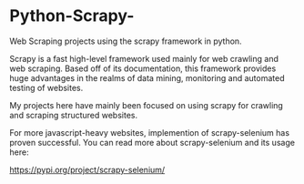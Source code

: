 # Python-Scrapy-
Web Scraping projects using the scrapy framework in python.

Scrapy is a fast high-level framework used mainly for web crawling and web scraping. Based off of its documentation, this framework provides huge advantages in
the realms of data mining, monitoring and automated testing of websites. 

My projects  here have mainly been focused on using scrapy for crawling and scraping structured websites.

For more javascript-heavy websites, implemention of scrapy-selenium has proven successful. You can read more about scrapy-selenium and its usage here:

https://pypi.org/project/scrapy-selenium/
